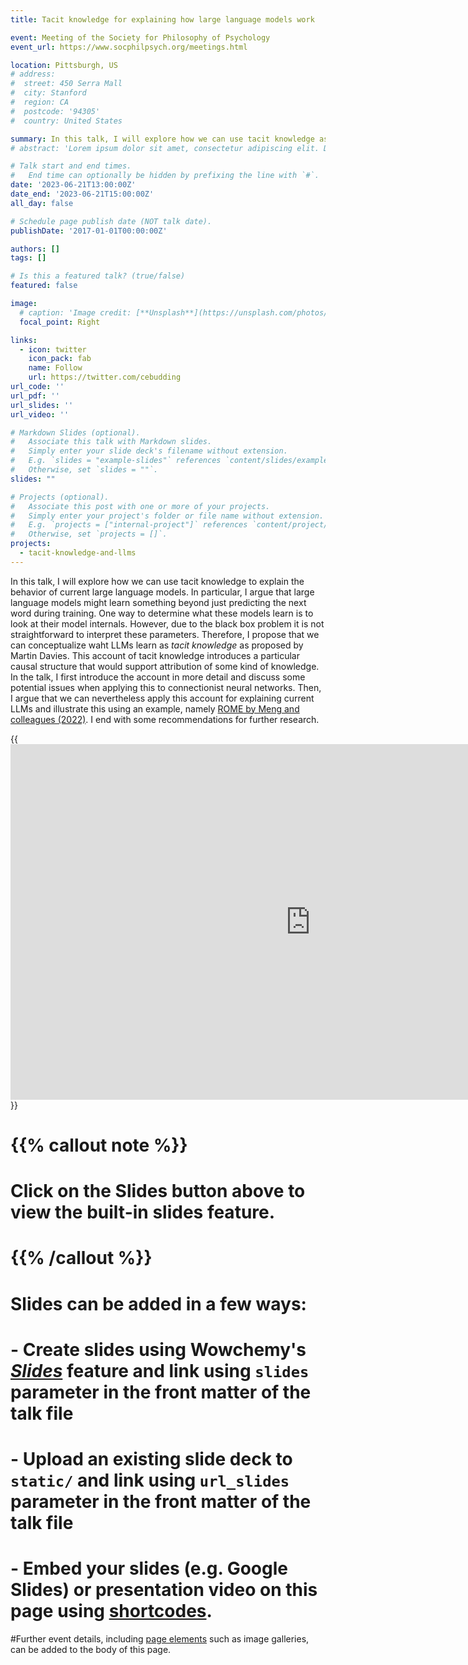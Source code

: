 ```yaml
---
title: Tacit knowledge for explaining how large language models work

event: Meeting of the Society for Philosophy of Psychology
event_url: https://www.socphilpsych.org/meetings.html

location: Pittsburgh, US
# address:
#  street: 450 Serra Mall
#  city: Stanford
#  region: CA
#  postcode: '94305'
#  country: United States

summary: In this talk, I will explore how we can use tacit knowledge as proposed by Davies to explain the behavior of current large language models. 
# abstract: 'Lorem ipsum dolor sit amet, consectetur adipiscing elit. Duis posuere tellusac convallis placerat. Proin tincidunt magna sed ex sollicitudin condimentum. Sed ac faucibus dolor, scelerisque sollicitudin nisi. Cras purus urna, suscipit quis sapien eu, pulvinar tempor diam.'

# Talk start and end times.
#   End time can optionally be hidden by prefixing the line with `#`.
date: '2023-06-21T13:00:00Z'
date_end: '2023-06-21T15:00:00Z'
all_day: false

# Schedule page publish date (NOT talk date).
publishDate: '2017-01-01T00:00:00Z'

authors: []
tags: []

# Is this a featured talk? (true/false)
featured: false

image:
  # caption: 'Image credit: [**Unsplash**](https://unsplash.com/photos/bzdhc5b3Bxs)'
  focal_point: Right

links:
  - icon: twitter
    icon_pack: fab
    name: Follow
    url: https://twitter.com/cebudding
url_code: ''
url_pdf: ''
url_slides: ''
url_video: ''

# Markdown Slides (optional).
#   Associate this talk with Markdown slides.
#   Simply enter your slide deck's filename without extension.
#   E.g. `slides = "example-slides"` references `content/slides/example-slides.md`.
#   Otherwise, set `slides = ""`.
slides: ""

# Projects (optional).
#   Associate this post with one or more of your projects.
#   Simply enter your project's folder or file name without extension.
#   E.g. `projects = ["internal-project"]` references `content/project/deep-learning/index.md`.
#   Otherwise, set `projects = []`.
projects:
  - tacit-knowledge-and-llms
---
```

In this talk, I will explore how we can use tacit knowledge to explain the behavior of current large language models. In particular, I argue that large language models might learn something beyond just predicting the next word during training. One way to determine what these models learn is to look at their model internals. However, due to the black box problem it is not straightforward to interpret these parameters. Therefore, I propose that we can conceptualize waht LLMs learn as _tacit knowledge_ as proposed by Martin Davies. This account of tacit knowledge introduces a particular causal structure that would support attribution of some kind of knowledge. In the talk, I first introduce the account in more detail and discuss some potential issues when applying this to connectionist neural networks. Then, I argue that we can nevertheless apply this account for explaining current LLMs and illustrate this using an example, namely [ROME by Meng and colleagues (2022)](https://rome.baulab.info/). I end with some recommendations for further research. 

{{<iframe src="https://docs.google.com/presentation/d/e/2PACX-1vTDmugRGLTnQMpRs1cQGpxquL87GznTKcAVvZIXzHfbe88sBdZ4amau3RuYlBywm00cXw46nmpDCzJw/embed?start=false&loop=false&delayms=3000" frameborder="0" width="960" height="569" allowfullscreen="true" mozallowfullscreen="true" webkitallowfullscreen="true"></iframe>}}

# {{% callout note %}}
# Click on the **Slides** button above to view the built-in slides feature.
# {{% /callout %}}

# Slides can be added in a few ways:

# - **Create** slides using Wowchemy's [_Slides_](https://wowchemy.com/docs/managing-content/#create-slides) feature and link using `slides` parameter in the front matter of the talk file
# - **Upload** an existing slide deck to `static/` and link using `url_slides` parameter in the front matter of the talk file
# - **Embed** your slides (e.g. Google Slides) or presentation video on this page using [shortcodes](https://wowchemy.com/docs/writing-markdown-latex/).

#Further event details, including [page elements](https://wowchemy.com/docs/writing-markdown-latex/) such as image galleries, can be added to the body of this page.

